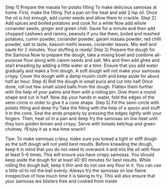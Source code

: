 Step 1] Prepare the masala for potato filling
To make delicious samosas at home. First, make the filling. Put a pan on the heat and add 2 tsp oil. Once the oil is hot enough, add cumin seeds and allow them to crackle.
Step 2] Add spices and boiled potatoes and cook for a while
Now add whole coriander seeds, ginger and green chilli. Saute for a minute and then add chopped cashews and raisins, peanuts if you like them, boiled and mashed potatoes, cumin powder, coriander powder, garam masala powder, red chilli powder, salt to taste, kasoori methi leaves, coriander leaves. Mix well and saute for 2 minutes. Your stuffing is ready!
Step 3] Prepare the dough for the Samosa
Now to prepare the dough, take a mixing bowl and combine all-purpose flour along with carom seeds and salt. Mix and then add ghee and start kneading by adding a little water at a time. Ensure that you add water gradually and make a firm dough. A soft dough will not make your samosas crispy. Cover the dough with a damp muslin cloth and keep aside for about half an hour.
Step 4] Roll the dough in small puris and cut into half
Once done, roll out few small-sized balls from the dough. Flatten them further with the help of your palms and then with a rolling pin. Give them a round shape and cut in half. Now dip your hands in water, fold the edges of the semi-circle in order to give it a cone shape.
Step 5] Fill the semi-circle with potato filling and deep fry
Take the filling with the help of a spoon and stuff it in the cone. Seal the ends properly by pressing the edges lightly with your fingers. Then, heat oil in a pan and deep fry the samosas on low heat until they turn golden brown and crispy. Serve with tomato ketchup and green chutney. 
!!Enjoy it as a tea-time snack!!

Tipe:
To make samosas cripsy, make sure you knead a tight or stiff dough as the soft dough will not yield best results.
Before kneading the dough, keep it in mind that you do not need to overwork it and mix the oil with flour at least 5-6 times. This will ensure you have crispy samosas.
You should keep aside the dough for at least 40-60 minutes for best results.
While rolling the dough ball, keep it thin and do not use any flour in it. You can use a little oil to roll the ball evenly.
Always fry the samosas on low flame irrespective of how much time it is taking to fry. This will also ensure that your samosas are blisters free and cooked from inside